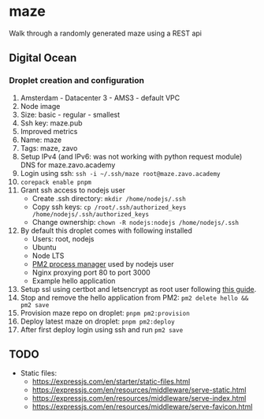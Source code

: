 # maze

Walk through a randomly generated maze using a REST api

## Digital Ocean

### Droplet creation and configuration

1. Amsterdam - Datacenter 3 - AMS3 - default VPC
2. Node image
3. Size: basic - regular - smallest
4. Ssh key: maze.pub
5. Improved metrics
6. Name: maze
7. Tags: maze, zavo
8. Setup IPv4 (and IPv6: was not working with python request module) DNS for maze.zavo.academy
9. Login using ssh: `ssh -i ~/.ssh/maze root@maze.zavo.academy`
10. `corepack enable pnpm`
11. Grant ssh access to nodejs user
    - Create .ssh directory: `mkdir /home/nodejs/.ssh`
    - Copy ssh keys: `cp /root/.ssh/authorized_keys /home/nodejs/.ssh/authorized_keys`
    - Change ownership: `chown -R nodejs:nodejs /home/nodejs/.ssh`
12. By default this droplet comes with following installed
    - Users: root, nodejs
    - Ubuntu
    - Node LTS
    - [PM2 process manager](https://pm2.keymetrics.io/docs) used by nodejs user
    - Nginx proxying port 80 to port 3000
    - Example hello application
13. Setup ssl using certbot and letsencrypt as root user following [this guide](https://www.digitalocean.com/community/tutorials/how-to-secure-nginx-with-let-s-encrypt-on-ubuntu-22-04).
14. Stop and remove the hello application from PM2: `pm2 delete hello && pm2 save`
15. Provision maze repo on droplet: `pnpm pm2:provision`
16. Deploy latest maze on droplet: `pnpm pm2:deploy`
17. After first deploy login using ssh and run `pm2 save`

## TODO

- Static files:
  - https://expressjs.com/en/starter/static-files.html
  - https://expressjs.com/en/resources/middleware/serve-static.html
  - https://expressjs.com/en/resources/middleware/serve-index.html
  - https://expressjs.com/en/resources/middleware/serve-favicon.html
